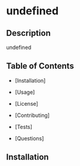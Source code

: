 # undefined

  ## Description

  undefined

  ## Table of Contents

  * [Installation]

  * [Usage]

  * [License]
  
  * [Contributing]

  * [Tests]

  * [Questions]

  ## Installation

